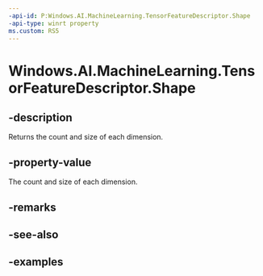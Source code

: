 ```yaml
---
-api-id: P:Windows.AI.MachineLearning.TensorFeatureDescriptor.Shape
-api-type: winrt property
ms.custom: RS5
---
```


<!-- Property syntax.
public IVectorView<long> Shape { get; }
-->

# Windows.AI.MachineLearning.TensorFeatureDescriptor.Shape

## -description
Returns the count and size of each dimension.

## -property-value
The count and size of each dimension.

## -remarks

## -see-also

## -examples
